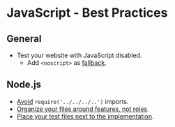 # JavaScript - Best Practices

## General

- Test your website with JavaScript disabled.
  - Add `<noscript>` as [fallback](https://webdesign.tutsplus.com/tutorials/quick-tip-dont-forget-the-noscript-element--cms-25498).

## Node.js

- [Avoid](https://gist.github.com/branneman/8048520) `require('../../../..')` imports.
- [Organize your files around features, not roles](https://blog.risingstack.com/node-hero-node-js-project-structure-tutorial/#rule1organizeyourfilesaroundfeaturesnotroles).
- [Place your test files next to the implementation](https://blog.risingstack.com/node-hero-node-js-project-structure-tutorial/#rule3placeyourtestfilesnexttotheimplementation).
